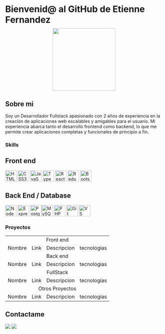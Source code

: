  # Bienvenid@ al GitHub de Etienne Fernandez <div style="margin-top:10px" align="center"><img src="https://media1.giphy.com/media/v1.Y2lkPTc5MGI3NjExY3RsZHEydnhwemZhOTR6bGtnY294bDdqcHhwbDdyMzdpOGJteGVyZyZlcD12MV9pbnRlcm5hbF9naWZfYnlfaWQmY3Q9dHM/ZDTbix65Me1YDNLDF3/giphy.webp" width="200"/></div>
## Sobre mi
Soy un Desarrollador Fullstack apasionado con 2 años de experiencia en la creación de aplicaciones web escalables y amigables para el usuario. Mi experiencia abarca tanto el desarrollo frontend como backend, lo que me permite crear aplicaciones completas y funcionales de principio a fin.
### Skills
## Front end 
<a href="https://developer.mozilla.org/en-US/docs/Glossary/HTML5" target="_blank" rel="noreferrer"><img src="https://raw.githubusercontent.com/danielcranney/readme-generator/main/public/icons/skills/html5-colored.svg" width="36" height="36" alt="HTML5" /></a> 
<a href="https://www.w3.org/TR/CSS/#css" target="_blank" rel="noreferrer"><img src="https://raw.githubusercontent.com/danielcranney/readme-generator/main/public/icons/skills/css3-colored.svg" width="36" height="36" alt="CSS3" /></a> <a href="https://developer.mozilla.org/en-US/docs/Web/JavaScript" target="_blank" rel="noreferrer"><img src="https://raw.githubusercontent.com/danielcranney/readme-generator/main/public/icons/skills/javascript-colored.svg" width="36" height="36" alt="JavaScript" /></a> <a href="https://www.typescriptlang.org/" target="_blank" rel="noreferrer"><img src="https://raw.githubusercontent.com/danielcranney/readme-generator/main/public/icons/skills/typescript-colored.svg" width="36" height="36" alt="TypeScript" /></a> <a href="https://reactjs.org/" target="_blank" rel="noreferrer"><img src="https://raw.githubusercontent.com/danielcranney/readme-generator/main/public/icons/skills/react-colored.svg" width="36" height="36" alt="React" /></a> <a href="https://redux.js.org/" target="_blank" rel="noreferrer"><img src="https://raw.githubusercontent.com/danielcranney/readme-generator/main/public/icons/skills/redux-colored.svg" width="36" height="36" alt="Redux" /></a> <a href="https://getbootstrap.com/" target="_blank" rel="noreferrer"><img src="https://raw.githubusercontent.com/danielcranney/readme-generator/main/public/icons/skills/bootstrap-colored.svg" width="36" height="36" alt="Bootstrap" /></a>
## Back End / Database
<a href="https://nodejs.org/en/" target="_blank" rel="noreferrer"><img src="https://raw.githubusercontent.com/danielcranney/readme-generator/main/public/icons/skills/nodejs-colored.svg" width="36" height="36" alt="NodeJS" /></a> <a href="https://expressjs.com/" target="_blank" rel="noreferrer"><img src="https://raw.githubusercontent.com/danielcranney/readme-generator/main/public/icons/skills/express-colored.svg" width="36" height="36" alt="Express" /></a> <a href="https://www.postgresql.org/" target="_blank" rel="noreferrer"><img src="https://raw.githubusercontent.com/danielcranney/readme-generator/main/public/icons/skills/postgresql-colored.svg" width="36" height="36" alt="PostgreSQL" /></a><a href="https://www.mysql.com/" target="_blank" rel="noreferrer"><img src="https://raw.githubusercontent.com/danielcranney/readme-generator/main/public/icons/skills/mysql-colored.svg" width="36" height="36" alt="MySQL" /></a> <a href="https://www.php.net/" target="_blank" rel="noreferrer"><img src="https://raw.githubusercontent.com/danielcranney/readme-generator/main/public/icons/skills/php-colored.svg" width="36" height="36" alt="PHP" /></a>
<a href="https://git-scm.com/" target="_blank" rel="noreferrer"><img src="https://raw.githubusercontent.com/danielcranney/readme-generator/main/public/icons/skills/git-colored.svg" width="36" height="36" alt="Git" /></a>
<a href="https://code.visualstudio.com/" target="_blank" rel="noreferrer"><img src="https://raw.githubusercontent.com/danielcranney/readme-generator/main/public/icons/skills/visualstudiocode.svg" width="36" height="36" alt="VS Code" /></a>
### Proyectos
<table width="100%">
    <tr>
        <td align="center" colspan="4">Front end</td>
    </tr>
    <tr>
        <td>Nombre</td>
        <td>Link</td>
        <td>Descripcion</td>
        <td>tecnologias</td>
    </tr>   
    <tr>
        <td align="center" colspan="4">Back end</td>
    </tr>
    <tr>
        <td>Nombre</td>
        <td>Link</td>
        <td>Descripcion</td>
        <td>tecnologias</td>
    </tr>
    <tr>
        <td align="center" colspan="4">FullStack</td>
    </tr>
    <tr>
        <td>Nombre</td>
        <td>Link</td>
        <td>Descripcion</td>
        <td>tecnologias</td>
    </tr>
    <tr>
        <td align="center" colspan="4">Otros Proyectos</td>
    </tr>
    <tr>
        <td>Nombre</td>
        <td>Link</td>
        <td>Descripcion</td>
        <td>tecnologias</td>
    </tr>
</table>

## Contactame
<a href="https://www.linkedin.com/in/etienne-fernandez-guajardo/" target="_blank"><img src="https://img.shields.io/badge/linkedin-%230077B5.svg?style=for-the-badge&logo=linkedin&logoColor=white"/></a>
<a href="mailto:etiennemfernandez@gmail.com" target="_blank"><img src="https://img.shields.io/badge/Gmail-D14836?style=for-the-badge&logo=gmail&logoColor=white"/></a>

